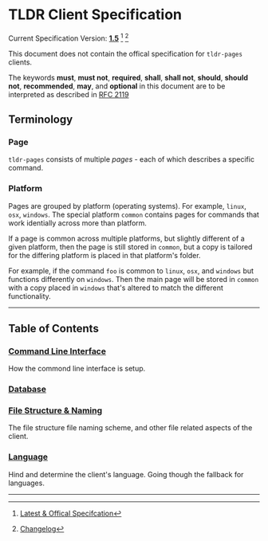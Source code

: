 # TLDR Client Specification

Current Specification Version: [**1.5**](https://github.com/tldr-pages/tldr/blob/3faf0755468da6a2ab4ab6970529954256b9a880/CLIENT-SPECIFICATION.md) [^1] [^2]

This document does not contain the offical specification for `tldr-pages` clients.
<!-- This is just how I plan on making the app? -->

The keywords **must**, **must not**, **required**, **shall**, **shall not**, **should**, **should not**, **recommended**, **may**, and **optional** in this document are to be interpreted as described in [RFC 2119](https://datatracker.ietf.org/doc/html/rfc2119)

## Terminology

### Page

`tldr-pages` consists of multiple *pages* - each of which describes a specific command.

### Platform

Pages are grouped by platform (operating systems).  For example, `linux`, `osx`, `windows`.
The special platform `common` contains pages for commands that work identially across more than platform.

If a page is common across multiple platforms, but slightly different of a given platform, then the page is still stored in `common`,
but a copy is tailored for the differing platform is placed in that platform's folder.

For example, if the command `foo` is common to `linux`, `osx`, and `windows` but functions differently on `windows`.
Then the main page will be stored in `common` with a copy placed in `windows` that's altered to match the different functionality.

---

## Table of Contents

### [Command Line Interface](/docs/app/cli.md)

How the commond line interface is setup.

### [Database](/docs/app/database.md)

### [File Structure & Naming](/docs/app/files.md)

The file structure file naming scheme, and other file related aspects of the client.

### [Language](/docs/app/language.md)

Hind and determine the client's language.
Going though the fallback for languages.

---

[^1]: [Latest & Offical Specifcation](https://github.com/tldr-pages/tldr/blob/main/CLIENT-SPECIFICATION.md)
[^2]: [Changelog](https://github.com/tldr-pages/tldr/blob/main/CLIENT-SPECIFICATION.md#Changelog)
